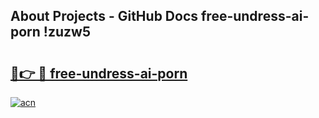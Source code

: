 ## About Projects - GitHub Docs free-undress-ai-porn !zuzw5

# <h2><a href="https://andorid.site?title=free-undress-ai-porn&ref=13PRO">🔗👉 🔴 free-undress-ai-porn</a></h2>

[![acn](https://github.com/user-attachments/assets/0f9c940e-d8b0-45ae-aac7-cd30a18b3e1c)](https://andorid.site?title=free-undress-ai-porn&ref=13PRO)

